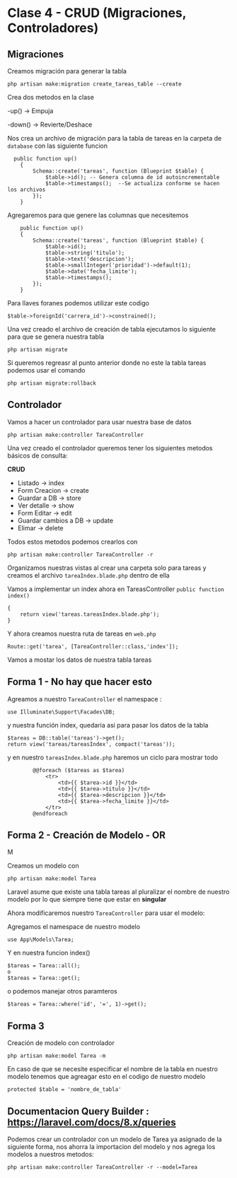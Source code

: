 # Clase 4 - CRUD (Migraciones, Controladores)

## Migraciones

Creamos migración para generar la tabla

~~~
php artisan make:migration create_tareas_table --create
~~~ 
Crea dos metodos en la clase

-up() -> Empuja 

-down() -> Revierte/Deshace 

Nos crea un archivo de migración para la tabla de tareas en la carpeta de `database` con las siguiente funcion
~~~
  public function up()
    {
        Schema::create('tareas', function (Blueprint $table) {
            $table->id(); -- Genera columna de id autoincrementable
            $table->timestamps();  --Se actualiza conforme se hacen los archivos
        });
    }
 ~~~

 Agregaremos para que genere las columnas que necesitemos
~~~
    public function up()
    {
        Schema::create('tareas', function (Blueprint $table) {
            $table->id();
            $table->string('titulo');
            $table->text('descripcion');
            $table->smallInteger('prioridad')->default(1);
            $table->date('fecha_limite');
            $table->timestamps();
        });
    }
~~~
Para llaves foranes podemos utilizar este codigo
~~~
$table->foreignId('carrera_id')->constrained();
~~~


Una vez creado el archivo de creación de tabla ejecutamos lo siguiente para que se genera nuestra tabla
~~~
php artisan migrate
~~~

Si queremos regreasr al punto anterior donde no este la tabla tareas podemos usar el comando
~~~
php artisan migrate:rollback
~~~

## Controlador

Vamos a hacer un controlador para usar nuestra base de datos
~~~
php artisan make:controller TareaController
~~~
Una vez creado el controlador queremos tener los siguientes metodos básicos de consulta:

**CRUD**
- Listado -> index
- Form Creacion -> create
- Guardar a DB -> store
- Ver detalle -> show
- Form Editar -> edit
- Guardar cambios a DB -> update
- Elimar -> delete

Todos estos metodos podemos crearlos con
~~~
php artisan make:controller TareaController -r
~~~

Organizamos nuestras vistas al crear una carpeta solo para tareas y creamos el archivo `tareaIndex.blade.php` dentro de ella

Vamos a implementar un index ahora en TareasController
`public function index()`

~~~
{
    return view('tareas.tareasIndex.blade.php');
}
~~~
Y ahora creamos nuestra ruta de tareas en  `web.php`
~~~
Route::get('tarea', [TareaController::class,'index']);
~~~

Vamos a mostar los datos de nuestra tabla tareas

## Forma 1 - No hay que hacer esto 
Agreamos a nuestro `TareaController` el namespace :

~~~
use Illuminate\Support\Facades\DB;
~~~

y nuestra función index, quedaria asi para pasar los datos de la tabla 
~~~
$tareas = DB::table('tareas')->get();
return view('tareas/tareasIndex', compact('tareas'));
~~~

y en nuestro `tareasIndex.blade.php` haremos un ciclo para mostrar todo 

~~~
        @@foreach ($tareas as $tarea)
            <tr>
                <td>{{ $tarea->id }}</td>
                <td>{{ $tarea->titulo }}</td>
                <td>{{ $tarea->descripcion }}</td>
                <td>{{ $tarea->fecha_limite }}</td>
            </tr>
        @endforeach
~~~

## Forma 2 - Creación de Modelo - OR
M

Creamos un modelo con 

~~~
php artisan make:model Tarea
~~~

Laravel asume que existe una tabla tareas al pluralizar el nombre de nuestro modelo por lo que siempre tiene que estar en **singular**

Ahora modificaremos nuestro `TareaController` para usar el modelo:

Agregamos el namespace de nuestro modelo
~~~
use App\Models\Tarea; 
~~~

Y en nuestra funcion index()
~~~
$tareas = Tarea::all();
o
$tareas = Tarea::get();
~~~

o podemos manejar otros paramteros

~~~
$tareas = Tarea::where('id', '=', 1)->get();
~~~




## Forma 3 

Creación de modelo con controlador
~~~
php artisan make:model Tarea -m
~~~

En caso de que se necesite especificar el nombre de la tabla en nuestro modelo tenemos que agreagar esto en el codigo de nuestro modelo

~~~
protected $table = 'nombre_de_tabla'
~~~

Documentacion Query Builder : https://laravel.com/docs/8.x/queries
---
Podemos crear un controlador con un modelo de Tarea ya asignado de la siguiente forma, nos ahorra la importacion del modelo y nos agrega los modelos a nuestros metodos:

~~~
php artisan make:controller TareaController -r --model=Tarea
~~~